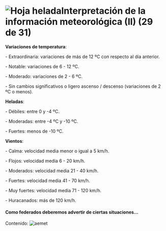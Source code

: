 # ![Hoja helada](./gps_files/6762461877_fbe17f0908.jpg)Interpretación de la información meteorológica (II) (29 de 31)

**Variaciones de temperatura**:

\- Extraordinaria: variaciones de más de 12 ºC con respecto al día anterior.

\- Notable: variaciones de 6 - 12 ºC.

\- Moderado: variaciones de 2 - 6 ºC.

\- Sin cambios significativos o ligero ascenso / descenso (variaciones de 2 ºC o menos).

**Heladas**:

\- Débiles: entre 0 y -4 ºC.

\- Moderadas: entre -4 ºC y -10 ºC.

\- Fuertes: menos de -10 ºC.

**Vientos**:

\- Calma: velocidad media menor o igual a 5 km/h.

\- Flojos: velocidad media 6 - 20 km/h.

\- Moderados: velocidad media 21 - 40 km/h.

\- Fuertes: velocidad media 41 - 70 km/h.

\- Muy fuertes: velocidad media 71 - 120 km/h.

\- Huracanados: más de 120 km/h.  
  

#### Como federados deberemos advertir de ciertas situaciones...

Contenido: ![aemet](./gps_files/aemet(28).jpg)